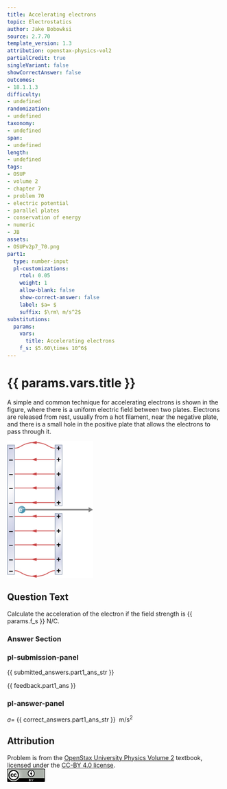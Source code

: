 ```yaml
---
title: Accelerating electrons
topic: Electrostatics
author: Jake Bobowksi
source: 2.7.70
template_version: 1.3
attribution: openstax-physics-vol2
partialCredit: true
singleVariant: false
showCorrectAnswer: false
outcomes:
- 18.1.1.3
difficulty:
- undefined
randomization:
- undefined
taxonomy:
- undefined
span:
- undefined
length:
- undefined
tags:
- OSUP
- volume 2
- chapter 7
- problem 70
- electric potential
- parallel plates
- conservation of energy
- numeric
- JB
assets:
- OSUPv2p7_70.png
part1:
  type: number-input
  pl-customizations:
    rtol: 0.05
    weight: 1
    allow-blank: false
    show-correct-answer: false
    label: $a= $
    suffix: $\rm\ m/s^2$
substitutions:
  params:
    vars:
      title: Accelerating electrons
    f_s: $5.60\times 10^6$
---
```

# {{ params.vars.title }}
A simple and common technique for accelerating electrons is shown in the figure, where there is a uniform electric field between two plates.
Electrons are released from rest, usually from a hot filament, near the negative plate, and there is a small hole in the positive plate that allows the electrons to pass through it.

<img src="OSUPv2p7_70.png" width=200 alt="Electron between charged plates">

## Question Text

Calculate the acceleration of the electron if the field strength  is {{ params.f_s }} $\textrm{ N/C}$.

### Answer Section

### pl-submission-panel

{{ submitted_answers.part1_ans_str }}

{{ feedback.part1_ans }}

### pl-answer-panel

$a=$ {{ correct_answers.part1_ans_str }} $~\mathrm{m}/\mathrm{s}^2$

## Attribution

Problem is from the [OpenStax University Physics Volume 2](https://openstax.org/details/books/university-physics-volume-2) textbook, licensed under the [CC-BY 4.0 license](https://creativecommons.org/licenses/by/4.0/).<br>![Image representing the Creative Commons 4.0 BY license.](https://raw.githubusercontent.com/firasm/bits/master/by.png)